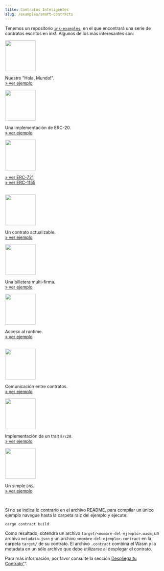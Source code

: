 ```yaml
---
title: Contratos Inteligentes
slug: /examples/smart-contracts
---
```


Tenemos un repositorio <a href="https://github.com/paritytech/ink-examples/tree/main">`ink-examples`</a>, 
en el que encontrará una serie de contratos escritos en ink!. 
Algunos de los más interesantes son:

<div className="row">
    <div className="col text--center">
        <a href="https://github.com/paritytech/ink-examples/tree/main/flipper"><img src="/img/icons/flipper.svg" width="100" /></a>
        <p>
            Nuestro "Hola, Mundo!".<br/>
            <a href="https://github.com/paritytech/ink-examples/tree/main/flipper">
                » ver ejemplo
            </a>
        </p>
    </div>
    <div className="col text--center">
        <a href="https://github.com/paritytech/ink-examples/tree/main/erc20"><img src="/img/icons/erc20.svg" width="100" /></a>
        <p>
            Una implementación de ERC-20.<br/>
            <a href="https://github.com/paritytech/ink-examples/tree/main/erc20">
                » ver ejemplo
            </a>
        </p>
    </div>
    <div className="col text--center">
        <a href="https://github.com/paritytech/ink-examples/tree/main/erc721"><img src="/img/icons/nft.svg" width="100" /></a>
        <p>
            <a href="https://github.com/paritytech/ink-examples/tree/main/erc721">
                » ver ERC-721
            </a>
            <br/>
            <a href="https://github.com/paritytech/ink-examples/tree/main/erc1155">
                » ver ERC-1155
            </a>
        </p>
    </div>
</div>

<br/>

<div className="row">
    <div className="col text--center">
        <a href="https://github.com/paritytech/ink-examples/tree/main/upgradeable-contracts"><img src="/img/icons/upgradable.svg" width="100" /></a>
        <p>
            Un contrato actualizable.<br/>
            <a href="https://github.com/paritytech/ink-examples/tree/main/upgradeable-contracts">
                » ver ejemplo
            </a>
        </p>
    </div>
    <div className="col text--center">
        <a href="https://github.com/paritytech/ink-examples/tree/main/multisig"><img src="/img/icons/multisig.svg" width="100" /></a>
        <p>
            Una billetera multi-firma.<br/>
            <a href="https://github.com/paritytech/ink-examples/tree/main/multisig">
                » ver ejemplo
            </a>
        </p>
    </div>
    <div className="col text--center">
        <a href="https://github.com/paritytech/ink-examples/tree/main/rand-extension"><img src="/img/icons/rand-extension.svg" width="100" /></a>
        <p>
            Acceso al runtime.<br/>
            <a href="https://github.com/paritytech/ink-examples/tree/main/rand-extension">
                » ver ejemplo
            </a>
        </p>
    </div>
</div>

<br/>

<div className="row">
    <div className="col text--center">
        <a href="https://github.com/paritytech/ink-examples/tree/main/delegator"><img src="/img/icons/delegator.svg" width="100" /></a>
        <p>
            Comunicación entre contratos.<br/>
            <a href="https://github.com/paritytech/ink-examples/tree/main/delegator">
                » ver ejemplo
            </a>
        </p>
    </div>
    <div className="col text--center">
        <a href="https://github.com/paritytech/ink-examples/tree/main/trait-erc20"><img src="/img/icons/trait-erc20.svg" width="100" /></a>
        <p>
            Implementación de un trait <code>Erc20</code>.<br/>
            <a href="https://github.com/paritytech/ink-examples/tree/main/trait-erc20">
                » ver ejemplo
            </a>
        </p>
    </div>
    <div className="col text--center">
        <a href="https://github.com/paritytech/ink-examples/tree/main/dns"><img src="/img/icons/dns.svg" width="100" /></a>
        <p>
            Un simple <code>DNS</code>.<br/>
            <a href="https://github.com/paritytech/ink-examples/tree/main/dns">
                » ver ejemplo
            </a>
        </p>
    </div>
</div>

<br/>

Si no se indica lo contrario en el archivo README, para compilar un único ejemplo navegue 
hasta la carpeta raíz del ejemplo y ejecute:

```bash
cargo contract build
```

Como resultado, obtendrá un archivo `target/<nombre-del-ejemplo>.wasm`, un archivo `metadata.json` 
y un archivo `<nombre-del-ejemplo>.contract` en la carpeta `target/` de su contrato. 
El archivo `.contract` combina el Wasm y la metadata en un sólo archivo que debe utilizarse al 
desplegar el contrato.

Para más información, por favor consulte la sección 
[Despliega tu Contrato”](/getting-started/deploy-your-contract)“.
